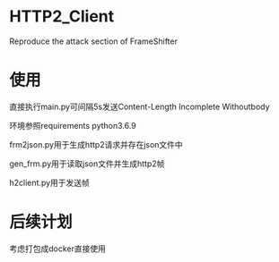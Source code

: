 # HTTP2_Client
Reproduce the attack section of FrameShifter

# 使用
直接执行main.py可间隔5s发送Content-Length Incomplete Withoutbody


环境参照requirements python3.6.9

frm2json.py用于生成http2请求并存在json文件中

gen_frm.py用于读取json文件并生成http2帧

h2client.py用于发送帧

# 后续计划
考虑打包成docker直接使用

